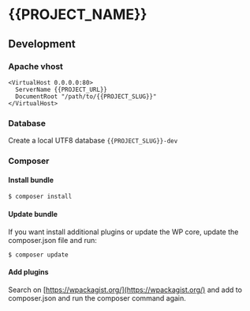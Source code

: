 # {{PROJECT_NAME}}

## Development

### Apache vhost

```
<VirtualHost 0.0.0.0:80>
  ServerName {{PROJECT_URL}}
  DocumentRoot "/path/to/{{PROJECT_SLUG}}"
</VirtualHost>
```

### Database

Create a local UTF8 database `{{PROJECT_SLUG}}-dev`

### Composer

#### Install bundle

```
$ composer install
```

#### Update bundle

If you want install additional plugins or update the WP core, update the composer.json file and run:

```
$ composer update
```

#### Add plugins

Search on [https://wpackagist.org/](https://wpackagist.org/) and add to composer.json and run the composer command again.
